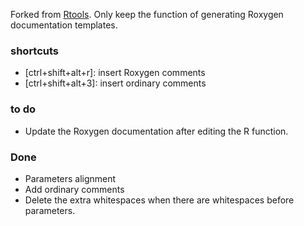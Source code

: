 
Forked from [Rtools](https://github.com/karthik/Rtools).
Only keep the function of generating Roxygen documentation templates.

### shortcuts

- [ctrl+shift+alt+r]: insert Roxygen comments
- [ctrl+shift+alt+3]: insert ordinary comments

### to do

- Update the Roxygen documentation after editing the R function.


### Done

- Parameters alignment
- Add ordinary comments
- Delete the extra whitespaces when there are whitespaces before parameters.
